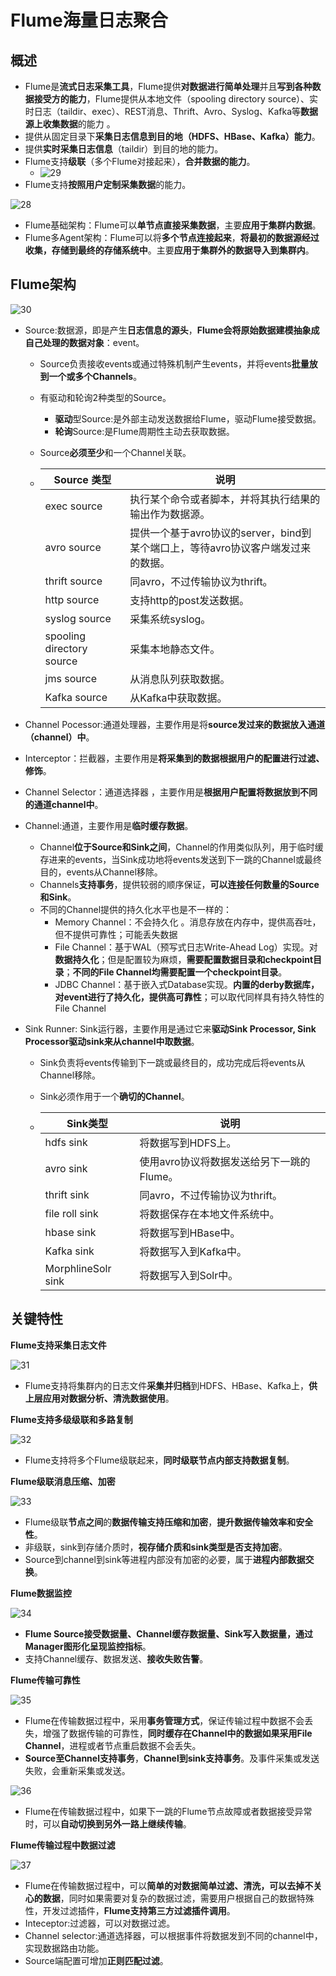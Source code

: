 # Flume海量日志聚合

## 概述

- Flume是**流式日志采集工具**，Flume提供**对数据进行简单处理**并且**写到各种数据接受方的能力**，Flume提供从本地文件（spooling directory source）、实时日志（taildir、exec）、REST消息、Thrift、Avro、Syslog、Kafka等**数据源上收集数据**的能力 。
- 提供从固定目录下**采集日志信息到目的地（HDFS、HBase、Kafka）能力**。
- 提供**实时采集日志信息**（taildir）到目的地的能力。
- Flume支持**级联**（多个Flume对接起来），**合并数据的能力**。
  - ![29](tupian/29.png)
- Flume支持**按照用户定制采集数据**的能力。

![28](tupian/28.png)

- Flume基础架构：Flume可以**单节点直接采集数据**，主要**应用于集群内数据**。
- Flume多Agent架构：Flume可以将**多个节点连接起来**，**将最初的数据源经过收集，存储到最终的存储系统中**。主要**应用于集群外的数据导入到集群内**。 

## Flume架构

![30](tupian/30.png)

- Source:数据源，即是产生**日志信息的源头**，**Flume会将原始数据建模抽象成自己处理的数据对象**：event。

  - Source负责接收events或通过特殊机制产生events，并将events**批量放到一个或多个Channels**。

  - 有驱动和轮询2种类型的Source。

    - **驱动**型Source:是外部主动发送数据给Flume，驱动Flume接受数据。
    - **轮询**Source:是Flume周期性主动去获取数据。

  -  Source**必须至少**和一个Channel关联。

  - | **Source** **类型**       | **说明**                                                     |
    | ------------------------- | ------------------------------------------------------------ |
    | exec source               | 执行某个命令或者脚本，并将其执行结果的输出作为数据源。       |
    | avro source               | 提供一个基于avro协议的server，bind到某个端口上，等待avro协议客户端发过来的数据。 |
    | thrift source             | 同avro，不过传输协议为thrift。                               |
    | http source               | 支持http的post发送数据。                                     |
    | syslog source             | 采集系统syslog。                                             |
    | spooling directory source | 采集本地静态文件。                                           |
    | jms source                | 从消息队列获取数据。                                         |
    | Kafka source              | 从Kafka中获取数据。                                          |

- Channel Pocessor:通道处理器，主要作用是将**source发过来的数据放入通道（channel）中**。

- Interceptor：拦截器，主要作用是**将采集到的数据根据用户的配置进行过滤、修饰**。

- Channel Selector：通道选择器 ，主要作用是**根据用户配置将数据放到不同的通道channel中**。

- Channel:通道，主要作用是**临时缓存数据**。

  - Channel**位于Source和Sink之间**，Channel的作用类似队列，用于临时缓存进来的events，当Sink成功地将events发送到下一跳的Channel或最终目的，events从Channel移除。
  - Channels**支持事务**，提供较弱的顺序保证，**可以连接任何数量的Source和Sink**。
  - 不同的Channel提供的持久化水平也是不一样的：
    - Memory Channel：不会持久化 。消息存放在内存中，提供高吞吐，但不提供可靠性；可能丢失数据
    - File Channel：基于WAL（预写式日志Write-Ahead Log）实现。对**数据持久化**；但是配置较为麻烦，**需要配置数据目录和checkpoint目录**；**不同的File Channel均需要配置一个checkpoint目录**。
    - JDBC Channel：基于嵌入式Database实现。**内置的derby数据库，对event进行了持久化，提供高可靠性**；可以取代同样具有持久特性的File Channel

- Sink Runner: Sink运行器，主要作用是通过它来**驱动Sink Processor, Sink Processor驱动sink来从channel中取数据**。

  - Sink负责将events传输到下一跳或最终目的，成功完成后将events从Channel移除。

  - Sink必须作用于一个**确切的Channel**。

  - | **Sink类型**       | **说明**                                  |
    | ------------------ | ----------------------------------------- |
    | hdfs sink          | 将数据写到HDFS上。                        |
    | avro sink          | 使用avro协议将数据发送给另下一跳的Flume。 |
    | thrift sink        | 同avro，不过传输协议为thrift。            |
    | file roll sink     | 将数据保存在本地文件系统中。              |
    | hbase sink         | 将数据写到HBase中。                       |
    | Kafka sink         | 将数据写入到Kafka中。                     |
    | MorphlineSolr sink | 将数据写入到Solr中。                      |

## 关键特性

**Flume支持采集日志文件**

![31](tupian/31.png)

- Flume支持将集群内的日志文件**采集并归档**到HDFS、HBase、Kafka上，**供上层应用对数据分析、清洗数据使用**。

**Flume支持多级级联和多路复制**

![32](tupian/32.png)

- Flume支持将多个Flume级联起来，**同时级联节点内部支持数据复制**。

**Flume级联消息压缩、加密**

![33](tupian/33.png)

- Flume级联**节点之间**的**数据传输支持压缩和加密**，**提升数据传输效率和安全性**。
- 非级联，sink到存储介质时，**视存储介质和sink类型是否支持加密**。
- Source到channel到sink等进程内部没有加密的必要，属于**进程内部数据交换**。

**Flume数据监控**

![34](tupian/34.png)

- **Flume Source接受数据量、Channel缓存数据量、Sink写入数据量，通过Manager图形化呈现监控指标**。
- 支持Channel缓存、数据发送、**接收失败告警**。

**Flume传输可靠性**

![35](tupian/35.png)

- Flume在传输数据过程中，采用**事务管理方式**，保证传输过程中数据不会丢失，增强了数据传输的可靠性，**同时缓存在Channel中的数据如果采用File Channel**，进程或者节点重启数据不会丢失。
- **Source至Channel支持事务**，**Channel到sink支持事务**。及事件采集或发送失败，会重新采集或发送。

![36](tupian/36.png)

- Flume在传输数据过程中，如果下一跳的Flume节点故障或者数据接受异常时，可以**自动切换到另外一路上继续传输**。 

**Flume传输过程中数据过滤**

![37](tupian/37.png)

- Flume在传输数据过程中，可以**简单的对数据简单过滤、清洗，可以去掉不关心的数据**，同时如果需要对复杂的数据过滤，需要用户根据自己的数据特殊性，开发过滤插件，**Flume支持第三方过滤插件调用**。
- Inteceptor:过滤器，可以对数据过滤。
- Channel selector:通道选择器，可以根据事件将数据发到不同的channel中，实现数据路由功能。
- Source端配置可增加**正则匹配过滤**。